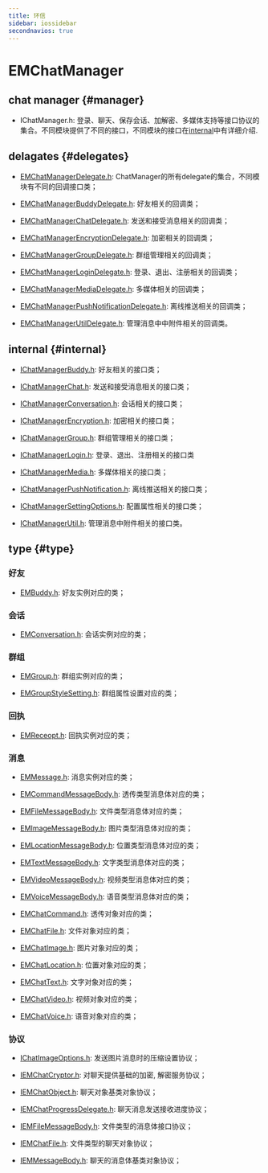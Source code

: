 ```yaml
---
title: 环信
sidebar: iossidebar
secondnavios: true
---
```


# EMChatManager

## chat manager {#manager}

* IChatManager.h: 登录、聊天、保存会话、加解密、多媒体支持等接口协议的集合。不同模块提供了不同的接口，不同模块的接口在[internal](http://www.easemob.com/docs/ios/apiDocs/IOSSDKAPIChatManager/#internal)中有详细介绍.

## delagates {#delegates}

* [EMChatManagerDelegate.h](): ChatManager的所有delegate的集合，不同模块有不同的回调接口类；

* [EMChatManagerBuddyDelegate.h](http://www.easemob.com/apidoc/ios/chat/EMChatManagerBuddyDelegate_h/index.html): 好友相关的回调类；

* [EMChatManagerChatDelegate.h](http://www.easemob.com/apidoc/ios/chat/EMChatManagerChatDelegate_h/index.html): 发送和接受消息相关的回调类；

* [EMChatManagerEncryptionDelegate.h](http://www.easemob.com/apidoc/ios/chat/EMChatManagerEncryptionDelegate_h/index.html): 加密相关的回调类；

* [EMChatManagerGroupDelegate.h](http://www.easemob.com/apidoc/ios/chat/EMChatManagerGroupDelegate_h/index.html): 群组管理相关的回调类；

* [EMChatManagerLoginDelegate.h](http://www.easemob.com/apidoc/ios/chat/EMChatManagerLoginDelegate_h/index.html): 登录、退出、注册相关的回调类；

* [EMChatManagerMediaDelegate.h](http://www.easemob.com/apidoc/ios/chat/EMChatManagerMediaDelegate_h/index.html): 多媒体相关的回调类；

* [EMChatManagerPushNotificationDelegate.h](http://www.easemob.com/apidoc/ios/chat/EMChatManagerPushNotificationDelegate_h/index.html): 离线推送相关的回调类；

* [EMChatManagerUtilDelegate.h](http://www.easemob.com/apidoc/ios/chat/EMChatManagerUtilDelegate_h/index.html): 管理消息中中附件相关的回调类。

## internal {#internal}

* [IChatManagerBuddy.h](): 好友相关的接口类；

* [IChatManagerChat.h](): 发送和接受消息相关的接口类；

* [IChatManagerConversation.h](): 会话相关的接口类；

* [IChatManagerEncryption.h](): 加密相关的接口类；

* [IChatManagerGroup.h](): 群组管理相关的接口类；

* [IChatManagerLogin.h](): 登录、退出、注册相关的接口类

* [IChatManagerMedia.h](): 多媒体相关的接口类；

* [IChatManagerPushNotification.h](): 离线推送相关的接口类；

* [IChatManagerSettingOptions.h](): 配置属性相关的接口类；

* [IChatManagerUtil.h](): 管理消息中附件相关的接口类。

## type {#type}

### 好友

* [EMBuddy.h](): 好友实例对应的类；

### 会话

* [EMConversation.h](): 会话实例对应的类；

### 群组

* [EMGroup.h](): 群组实例对应的类；

* [EMGroupStyleSetting.h](): 群组属性设置对应的类；

### 回执

* [EMReceopt.h](): 回执实例对应的类；

### 消息

* [EMMessage.h](): 消息实例对应的类；

* [EMCommandMessageBody.h](): 透传类型消息体对应的类；

* [EMFileMessageBody.h](): 文件类型消息体对应的类；

* [EMImageMessageBody.h](): 图片类型消息体对应的类；

* [EMLocationMessageBody.h](): 位置类型消息体对应的类；

* [EMTextMessageBody.h](): 文字类型消息体对应的类；

* [EMVideoMessageBody.h](): 视频类型消息体对应的类；

* [EMVoiceMessageBody.h](): 语音类型消息体对应的类；

* [EMChatCommand.h](): 透传对象对应的类；

* [EMChatFile.h](): 文件对象对应的类；

* [EMChatImage.h](): 图片对象对应的类；

* [EMChatLocation.h](): 位置对象对应的类；

* [EMChatText.h](): 文字对象对应的类；

* [EMChatVideo.h](): 视频对象对应的类；

* [EMChatVoice.h](): 语音对象对应的类；

### 协议

* [IChatImageOptions.h](): 发送图片消息时的压缩设置协议；

* [IEMChatCryptor.h](): 对聊天提供基础的加密, 解密服务协议；

* [IEMChatObject.h](): 聊天对象基类对象协议；

* [IEMChatProgressDelegate.h](): 聊天消息发送接收进度协议；

* [IEMFileMessageBody.h](): 文件类型的消息体接口协议；

* [IEMChatFile.h](): 文件类型的聊天对象协议；

* [IEMMessageBody.h](): 聊天的消息体基类对象协议；